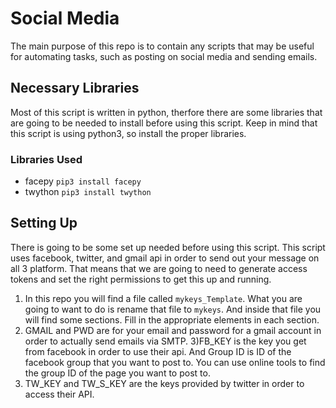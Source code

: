 # Social Media

The main purpose of this repo is to contain any scripts that may be useful for 
automating tasks, such as posting on social media and sending emails.

## Necessary Libraries
Most of this script is written in python, therfore there are some libraries that
are going to be needed to install before using this script. Keep in mind that 
this script is using python3, so install the proper libraries. 

### Libraries Used
- facepy
```pip3 install facepy```
- twython
```pip3 install twython```

## Setting Up
There is going to be some set up needed before using this script. This script uses
facebook, twitter, and gmail api in order to send out your message on all 3 platform.
That means that we are going to need to generate access tokens and set the right 
permissions to get this up and running. 

1) In this repo you will find a file called ```mykeys_Template```. What you are going 
to want to do is rename that file to ```mykeys```. And inside that file you will find
some sections. Fill in the appropriate elements in each section. 
2) GMAIL and PWD are for your email and password for a gmail account in order to 
actually send emails via SMTP.
3)FB_KEY is the key you get from facebook in order to use their api. And Group ID is 
ID of the facebook group that you want to post to. You can use online tools to find 
the group ID of the page you want to  post to. 
4) TW_KEY and TW_S_KEY are the keys provided by twitter in order to access their API.
